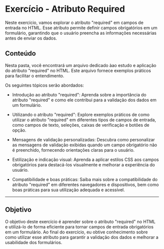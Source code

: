 # Exercício - Atributo Required

Neste exercício, vamos explorar o atributo "required" em campos de entrada no HTML. Esse atributo permite definir campos obrigatórios em um formulário, garantindo que o usuário preencha as informações necessárias antes de enviar os dados.

## Conteúdo

Nesta pasta, você encontrará um arquivo dedicado àao estudo e aplicação do atributo "required" no HTML. Este arquivo fornece exemplos práticos para facilitar o entendimento.

Os seguintes tópicos serão abordados:

- Introdução ao atributo "required": Aprenda sobre a importância do atributo "required" e como ele contribui para a validação dos dados em um formulário.

- Utilizando o atributo "required": Explore exemplos práticos de como utilizar o atributo "required" em diferentes tipos de campos de entrada, como campos de texto, seleções, caixas de verificação e botões de opção.

- Mensagens de validação personalizadas: Descubra como personalizar as mensagens de validação exibidas quando um campo obrigatório não é preenchido, fornecendo orientações claras para o usuário.

- Estilização e indicação visual: Aprenda a aplicar estilos CSS aos campos obrigatórios para destacá-los visualmente e melhorar a experiência do usuário.

- Compatibilidade e boas práticas: Saiba mais sobre a compatibilidade do atributo "required" em diferentes navegadores e dispositivos, bem como boas práticas para sua utilização adequada e acessível.

---

## Objetivo

O objetivo deste exercício é aprender sobre o atributo "required" no HTML e utilizá-lo de forma eficiente para tornar campos de entrada obrigatórios em um formulário. Ao final do exercício, eu obtive conhecimento sobre como utilizar esse atributo para garantir a validação dos dados e melhorar a usabilidade dos formulários.
